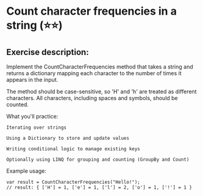 # Count character frequencies in a string (⭐⭐)

## Exercise description:

Implement the CountCharacterFrequencies method that takes a string and returns a dictionary mapping each character to the number of times it appears in the input.

The method should be case-sensitive, so 'H' and 'h' are treated as different characters. All characters, including spaces and symbols, should be counted.


What you'll practice:

    Iterating over strings

    Using a Dictionary to store and update values

    Writing conditional logic to manage existing keys

    Optionally using LINQ for grouping and counting (GroupBy and Count)

Example usage:

    var result = CountCharacterFrequencies("Hello!");
    // result: { ['H'] = 1, ['e'] = 1, ['l'] = 2, ['o'] = 1, ['!'] = 1 }